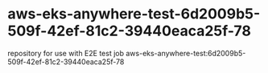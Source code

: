 # aws-eks-anywhere-test-6d2009b5-509f-42ef-81c2-39440eaca25f-78
repository for use with E2E test job aws-eks-anywhere-test:6d2009b5-509f-42ef-81c2-39440eaca25f-78
